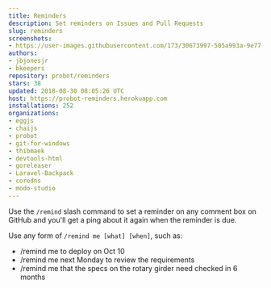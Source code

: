 ```yaml
---
title: Reminders
description: Set reminders on Issues and Pull Requests
slug: reminders
screenshots:
- https://user-images.githubusercontent.com/173/30673997-505a993a-9e77-11e7-8f0f-d5a606816e8e.png
authors:
- jbjonesjr
- bkeepers
repository: probot/reminders
stars: 38
updated: 2018-08-30 08:05:26 UTC
host: https://probot-reminders.herokuapp.com
installations: 252
organizations:
- eggjs
- chaijs
- probot
- git-for-windows
- thibmaek
- devtools-html
- goreleaser
- Laravel-Backpack
- coredns
- modo-studio
---
```


Use the `/remind` slash command to set a reminder on any comment box on GitHub and you'll get a ping about it again when the reminder is due.

Use any form of `/remind me [what] [when]`, such as:

- /remind me to deploy on Oct 10
- /remind me next Monday to review the requirements
- /remind me that the specs on the rotary girder need checked in 6 months
